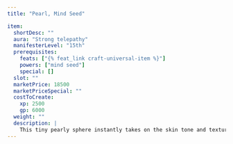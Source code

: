 ```yaml
---
title: "Pearl, Mind Seed"

item:
  shortDesc: ""
  aura: "Strong telepathy"
  manifesterLevel: "15th"
  prerequisites:
    feats: ["{% feat_link craft-universal-item %}"]
    powers: ["mind seed"]
    special: []
  slot: ""
  marketPrice: 18500
  marketPriceSpecial: ""
  costToCreate:
    xp: 2500
    gp: 6000
  weight: ""
  description: |
    This tiny pearly sphere instantly takes on the skin tone and texture of whatever creature handles it. It speeds toward its target when hurled by its owner. He can hurl the pearl at any target within 150 feet that he can see and to which he has line of effect. If the target fails a DC 22 Will saving throw, the pearl seems to impact and then enter the flesh of the target. The target is affected as if by a _mind seed_ power, with the pearl's wielder acting as the manifester. The use destroys the item.
---
```

